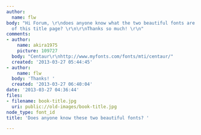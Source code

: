 ```yaml
---
author:
  name: flw
body: "Hi Forum, \r\ndoes anyone know what the two beautiful fonts are at the top
  of this title page? \r\n\r\nThanks so much! \r\n"
comments:
- author:
    name: akira1975
    picture: 109727
  body: "Centaur\r\nhttp://www.myfonts.com/fonts/mti/centaur/"
  created: '2013-03-27 05:44:45'
- author:
    name: flw
  body: 'Thanks! '
  created: '2013-03-27 06:40:04'
date: '2013-03-27 04:36:44'
files:
- filename: book-title.jpg
  uri: public://old-images/book-title.jpg
node_type: font_id
title: 'Does anyone know these two beautiful fonts? '

---
```

